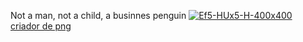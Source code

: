 Not a man, not a child, a businnes penguin
<a href="https://imgbb.com/"><img src="https://i.ibb.co/XVmB5sN/Ef5-HUx5-H-400x400.jpg" alt="Ef5-HUx5-H-400x400" border="0"></a><br /><a target='_blank' href='https://pt-br.imgbb.com/'>criador de png</a><br />
